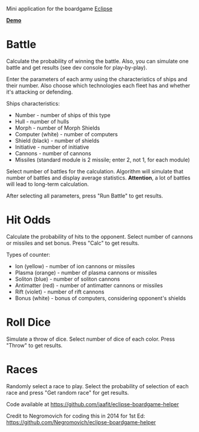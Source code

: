 Mini application for the boardgame [Eclipse](https://boardgamegeek.com/boardgame/246900/eclipse-second-dawn-galaxy)

[**Demo**](https://www.endlessenergyblueprint.com/helper)

# Battle

Calculate the probability of winning the battle.
Also, you can simulate one battle and get results (see dev console for play-by-play).

Enter the parameters of each army using the characteristics of ships and their number. 
Also choose which technologies each fleet has and whether it's attacking or defending.

Ships characteristics:

* Number - number of ships of this type
* Hull - number of hulls
* Morph - number of Morph Shields
* Computer (white) - number of computers
* Shield (black) - number of shields
* Initiative - number of initiative
* Cannons - number of cannons
* Missiles (standard module is 2 missile; enter 2, not 1, for each module)

Select number of battles for the calculation.
Algorithm will simulate that number of battles and display average statistics. 
**Attention**, a lot of battles will lead to long-term calculation.

After selecting all parameters, press "Run Battle" to get results.

# Hit Odds

Calculate the probability of hits to the opponent.
Select number of cannons or missiles and set bonus. Press "Calc" to get results.

Types of counter:

* Ion (yellow) - number of ion cannons or missiles
* Plasma (orange) - number of plasma cannons or missiles
* Soliton (blue) - number of soliton cannons
* Antimatter (red) - number of antimatter cannons or missiles
* Rift (violet) - number of rift cannons 
* Bonus (white) - bonus of computers, considering opponent's shields

# Roll Dice

Simulate a throw of dice.
Select number of dice of each color. Press "Throw" to get results.

# Races

Randomly select a race to play.
Select the probability of selection of each race and press "Get random race" for get results.

Code available at https://github.com/jaafit/eclipse-boardgame-helper

Credit to Negromovich for coding this in 2014 for 1st Ed:
https://github.com/Negromovich/eclipse-boardgame-helper